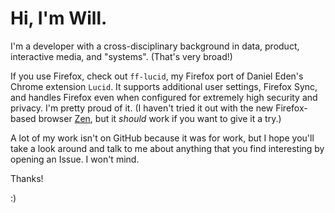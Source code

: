 # Hi, I'm Will. 

I'm a developer with a cross-disciplinary background in data, product, interactive media, and "systems". (That's very broad!)

If you use Firefox, check out `ff-lucid`, my Firefox port of Daniel Eden's Chrome extension `Lucid`. It supports additional user settings, Firefox Sync, and handles Firefox even when configured for extremely high security and privacy. I'm pretty proud of it. (I haven't tried it out with the new Firefox-based browser [Zen](https://zen-browser.app/), but it *should* work if you want to give it a try.)

A lot of my work isn't on GitHub because it was for work, but I hope you'll take a look around and talk to me about anything that you find interesting by opening an Issue. I won't mind.

Thanks!

:)
